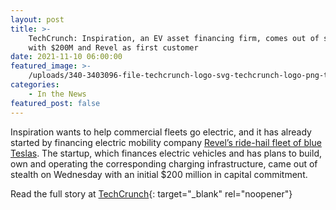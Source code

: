 ```yaml
---
layout: post
title: >-
    TechCrunch: Inspiration, an EV asset financing firm, comes out of stealth
    with $200M and Revel as first customer
date: 2021-11-10 06:00:00
featured_image: >-
    /uploads/340-3403096-file-techcrunch-logo-svg-techcrunch-logo-png-transparent.jpg
categories:
    - In the News
featured_post: false
---
```

Inspiration wants to help commercial fleets go electric, and it has already started by financing electric mobility company&nbsp;[Revel’s ride-hail fleet of blue Teslas](https://techcrunch.com/2021/04/28/revel-launches-an-all-electric-rideshare-service-with-a-fleet-of-50-teslas/). The startup, which finances electric vehicles and has plans to build, own and operating the corresponding charging infrastructure, came out of stealth on Wednesday with an initial $200 million in capital commitment.

Read the full story at [TechCrunch](https://techcrunch.com/2021/11/10/ev-fleet-and-charging-infrastructure-startup-inspiration-comes-out-of-stealth-with-200m-and-revel-as-first-customer/amp/){: target="_blank" rel="noopener"}

&nbsp;

